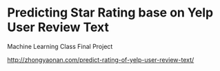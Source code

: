 
Predicting Star Rating base on Yelp User Review Text
========================================================

Machine Learning Class Final Project

http://zhongyaonan.com/predict-rating-of-yelp-user-review-text/
